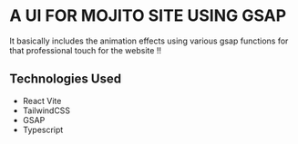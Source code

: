 # A UI FOR MOJITO SITE USING GSAP
It basically includes the animation effects using various gsap functions for that professional touch for the website !!
## Technologies Used
- React Vite
- TailwindCSS
- GSAP 
- Typescript